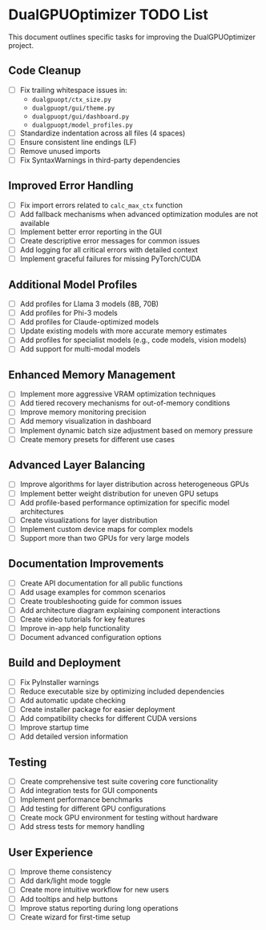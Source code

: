 # DualGPUOptimizer TODO List

This document outlines specific tasks for improving the DualGPUOptimizer project.

## Code Cleanup

- [ ] Fix trailing whitespace issues in:
  - `dualgpuopt/ctx_size.py`
  - `dualgpuopt/gui/theme.py`
  - `dualgpuopt/gui/dashboard.py`
  - `dualgpuopt/model_profiles.py`
- [ ] Standardize indentation across all files (4 spaces)
- [ ] Ensure consistent line endings (LF)
- [ ] Remove unused imports
- [ ] Fix SyntaxWarnings in third-party dependencies

## Improved Error Handling

- [ ] Fix import errors related to `calc_max_ctx` function
- [ ] Add fallback mechanisms when advanced optimization modules are not available
- [ ] Implement better error reporting in the GUI
- [ ] Create descriptive error messages for common issues
- [ ] Add logging for all critical errors with detailed context
- [ ] Implement graceful failures for missing PyTorch/CUDA

## Additional Model Profiles

- [ ] Add profiles for Llama 3 models (8B, 70B)
- [ ] Add profiles for Phi-3 models
- [ ] Add profiles for Claude-optimized models
- [ ] Update existing models with more accurate memory estimates
- [ ] Add profiles for specialist models (e.g., code models, vision models)
- [ ] Add support for multi-modal models

## Enhanced Memory Management

- [ ] Implement more aggressive VRAM optimization techniques
- [ ] Add tiered recovery mechanisms for out-of-memory conditions
- [ ] Improve memory monitoring precision
- [ ] Add memory visualization in dashboard
- [ ] Implement dynamic batch size adjustment based on memory pressure
- [ ] Create memory presets for different use cases

## Advanced Layer Balancing

- [ ] Improve algorithms for layer distribution across heterogeneous GPUs
- [ ] Implement better weight distribution for uneven GPU setups
- [ ] Add profile-based performance optimization for specific model architectures
- [ ] Create visualizations for layer distribution
- [ ] Implement custom device maps for complex models
- [ ] Support more than two GPUs for very large models

## Documentation Improvements

- [ ] Create API documentation for all public functions
- [ ] Add usage examples for common scenarios
- [ ] Create troubleshooting guide for common issues
- [ ] Add architecture diagram explaining component interactions
- [ ] Create video tutorials for key features
- [ ] Improve in-app help functionality
- [ ] Document advanced configuration options

## Build and Deployment

- [ ] Fix PyInstaller warnings
- [ ] Reduce executable size by optimizing included dependencies
- [ ] Add automatic update checking
- [ ] Create installer package for easier deployment
- [ ] Add compatibility checks for different CUDA versions
- [ ] Improve startup time
- [ ] Add detailed version information

## Testing

- [ ] Create comprehensive test suite covering core functionality
- [ ] Add integration tests for GUI components
- [ ] Implement performance benchmarks
- [ ] Add testing for different GPU configurations
- [ ] Create mock GPU environment for testing without hardware
- [ ] Add stress tests for memory handling

## User Experience

- [ ] Improve theme consistency
- [ ] Add dark/light mode toggle
- [ ] Create more intuitive workflow for new users
- [ ] Add tooltips and help buttons
- [ ] Improve status reporting during long operations
- [ ] Create wizard for first-time setup 